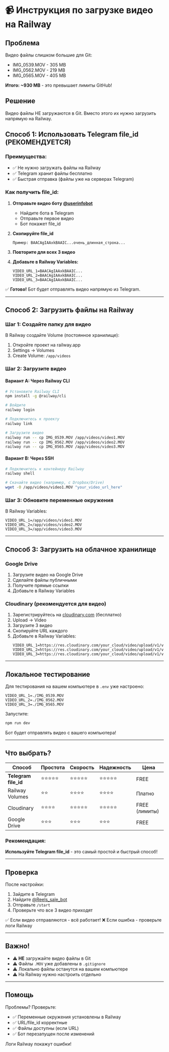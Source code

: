 # 📹 Инструкция по загрузке видео на Railway

## Проблема

Видео файлы слишком большие для Git:
- IMG_0539.MOV - 305 MB
- IMG_0562.MOV - 219 MB  
- IMG_0565.MOV - 405 MB

**Итого: ~930 MB** - это превышает лимиты GitHub!

## Решение

Видео файлы НЕ загружаются в Git. Вместо этого их нужно загрузить напрямую на Railway.

## Способ 1: Использовать Telegram file_id (РЕКОМЕНДУЕТСЯ)

### Преимущества:
- ✅ Не нужно загружать файлы на Railway
- ✅ Telegram хранит файлы бесплатно
- ✅ Быстрая отправка (файлы уже на серверах Telegram)

### Как получить file_id:

1. **Отправьте видео боту [@userinfobot](https://t.me/userinfobot)**
   - Найдите бота в Telegram
   - Отправьте первое видео
   - Бот покажет file_id

2. **Скопируйте file_id**
   ```
   Пример: BAACAgIAAxkBAAIC...очень_длинная_строка...
   ```

3. **Повторите для всех 3 видео**

4. **Добавьте в Railway Variables:**
   ```
   VIDEO_URL_1=BAACAgIAAxkBAAIC...
   VIDEO_URL_2=BAACAgIAAxkBAAIC...
   VIDEO_URL_3=BAACAgIAAxkBAAIC...
   ```

✅ **Готово!** Бот будет отправлять видео напрямую из Telegram.

---

## Способ 2: Загрузить файлы на Railway

### Шаг 1: Создайте папку для видео

В Railway создайте Volume (постоянное хранилище):

1. Откройте проект на railway.app
2. Settings → Volumes
3. Create Volume: `/app/videos`

### Шаг 2: Загрузите видео

#### Вариант A: Через Railway CLI

```bash
# Установите Railway CLI
npm install -g @railway/cli

# Войдите
railway login

# Подключитесь к проекту
railway link

# Загрузите видео
railway run -- cp IMG_0539.MOV /app/videos/video1.MOV
railway run -- cp IMG_0562.MOV /app/videos/video2.MOV
railway run -- cp IMG_0565.MOV /app/videos/video3.MOV
```

#### Вариант B: Через SSH

```bash
# Подключитесь к контейнеру Railway
railway shell

# Скачайте видео (например, с Dropbox/Drive)
wget -O /app/videos/video1.MOV "your_video_url_here"
```

### Шаг 3: Обновите переменные окружения

В Railway Variables:
```
VIDEO_URL_1=/app/videos/video1.MOV
VIDEO_URL_2=/app/videos/video2.MOV
VIDEO_URL_3=/app/videos/video3.MOV
```

---

## Способ 3: Загрузить на облачное хранилище

### Google Drive

1. Загрузите видео на Google Drive
2. Сделайте файлы публичными
3. Получите прямые ссылки
4. Добавьте в Railway Variables

### Cloudinary (рекомендуется для видео)

1. Зарегистрируйтесь на [cloudinary.com](https://cloudinary.com) (бесплатно)
2. Upload → Video
3. Загрузите 3 видео
4. Скопируйте URL каждого
5. Добавьте в Railway Variables:
   ```
   VIDEO_URL_1=https://res.cloudinary.com/your_cloud/video/upload/v1/video1.mp4
   VIDEO_URL_2=https://res.cloudinary.com/your_cloud/video/upload/v1/video2.mp4
   VIDEO_URL_3=https://res.cloudinary.com/your_cloud/video/upload/v1/video3.mp4
   ```

---

## Локальное тестирование

Для тестирования на вашем компьютере в `.env` уже настроено:

```env
VIDEO_URL_1=./IMG_0539.MOV
VIDEO_URL_2=./IMG_0562.MOV
VIDEO_URL_3=./IMG_0565.MOV
```

Запустите:
```bash
npm run dev
```

Бот будет отправлять видео с вашего компьютера!

---

## Что выбрать?

| Способ | Простота | Скорость | Надежность | Цена |
|--------|----------|----------|------------|------|
| **Telegram file_id** | ⭐⭐⭐⭐⭐ | ⭐⭐⭐⭐⭐ | ⭐⭐⭐⭐⭐ | FREE |
| Railway Volumes | ⭐⭐ | ⭐⭐⭐⭐ | ⭐⭐⭐⭐ | Платно |
| Cloudinary | ⭐⭐⭐⭐ | ⭐⭐⭐⭐⭐ | ⭐⭐⭐⭐⭐ | FREE (лимиты) |
| Google Drive | ⭐⭐⭐ | ⭐⭐⭐ | ⭐⭐⭐ | FREE |

### Рекомендация: 
**Используйте Telegram file_id** - это самый простой и быстрый способ!

---

## Проверка

После настройки:

1. Зайдите в Telegram
2. Найдите [@Reels_sale_bot](https://t.me/Reels_sale_bot)
3. Отправьте `/start`
4. Проверьте что все 3 видео приходят

✅ Если видео отправляются - всё работает!
❌ Если ошибка - проверьте логи Railway

---

## Важно!

- ⚠️ **НЕ** загружайте видео файлы в Git
- ⚠️ Файлы `.MOV` уже добавлены в `.gitignore`
- ⚠️ Локально файлы останутся на вашем компьютере
- ⚠️ На Railway нужно настроить отдельно

---

## Помощь

Проблемы? Проверьте:
- ✅ Переменные окружения установлены в Railway
- ✅ URL/file_id корректные
- ✅ Файлы доступны (если URL)
- ✅ Бот перезапущен после изменений

Логи Railway покажут ошибки!

